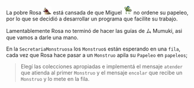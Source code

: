 La pobre Rosa <img src="https://raw.githubusercontent.com/MumukiProject/mumuki-guia-java-practica-colecciones/master/assets/rosa.gif" width="24" heigth="24" style="margin-top: -10px"> está cansada de que Miguel <img src="https://raw.githubusercontent.com/MumukiProject/mumuki-guia-java-practica-colecciones/master/assets/miguel.png" width="24" height="24" style="margin-top: -10px"> no ordene su papeleo, por lo que se decidió a desarrollar un programa que facilite su trabajo. 

Lamentablemente Rosa no terminó de hacer las guías de ム Mumuki, asi que vamos a darle una mano.

En la `SecretariaMonstruosa` los `Monstruo`s están esperando en una `fila`, cada vez que Rosa hace pasar a un `Monstruo` apila su `Papeleo` en `papeleos`;


> Elegí las colecciones apropiadas e implementá el mensaje `atender` que atienda al primer `Monstruo` y el mensaje `encolar` que recibe un `Monstruo` y lo mete en la fila.